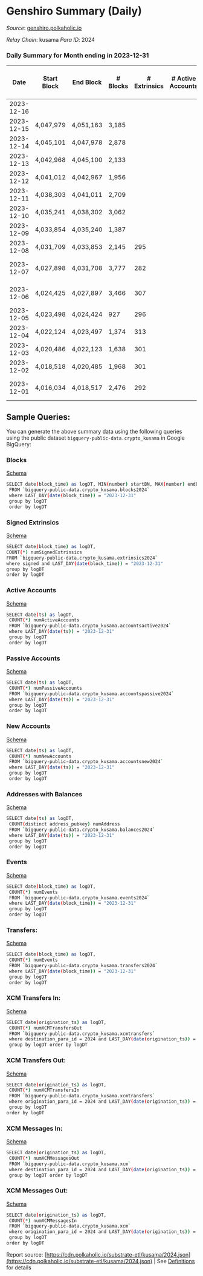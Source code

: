 # Genshiro Summary (Daily)

_Source_: [genshiro.polkaholic.io](https://genshiro.polkaholic.io)

*Relay Chain*: kusama
*Para ID*: 2024



### Daily Summary for Month ending in 2023-12-31


| Date    | Start Block | End Block | # Blocks | # Extrinsics | # Active Accounts | # Passive Accounts | # New Accounts | # Addresses | # Events  | # Transfers ($USD) | # XCM Transfers In ($USD) | # XCM Transfers Out ($USD) | # XCM In | # XCM Out | Issues |
|---------|-------------|-----------|----------|--------------|-------------------|--------------------|----------------|-------------|-----------|--------------------|---------------------------|----------------------------|----------|-----------|--------|
| 2023-12-16 |  |  |  |  |  |  |  |  |  |   |   |   |  |  |  |
| 2023-12-15 | 4,047,979 | 4,051,163 | 3,185 |  |  |  |  |  |  |   |   |   |  |  |  |
| 2023-12-14 | 4,045,101 | 4,047,978 | 2,878 |  |  |  |  |  |  |   |   |   |  |  |  |
| 2023-12-13 | 4,042,968 | 4,045,100 | 2,133 |  |  |  |  |  |  |   |   |   |  |  |  |
| 2023-12-12 | 4,041,012 | 4,042,967 | 1,956 |  |  |  |  |  |  |   |   |   |  |  |  |
| 2023-12-11 | 4,038,303 | 4,041,011 | 2,709 |  |  |  |  |  |  |   |   |   |  |  |  |
| 2023-12-10 | 4,035,241 | 4,038,302 | 3,062 |  |  |  |  |  |  |   |   |   |  |  |  |
| 2023-12-09 | 4,033,854 | 4,035,240 | 1,387 |  |  |  |  |  |  |   |   |   |  |  |  |
| 2023-12-08 | 4,031,709 | 4,033,853 | 2,145 | 295 |  |  |  |  | 90,862 |   |   |   |  |  |  |
| 2023-12-07 | 4,027,898 | 4,031,708 | 3,777 | 282 |  |  |  |  | 144,946 |   |   |   |  |  | 34 missing (0.89%) |
| 2023-12-06 | 4,024,425 | 4,027,897 | 3,466 | 307 |  |  |  |  | 55,320 |   |   |   |  |  | 7 missing (0.20%) |
| 2023-12-05 | 4,023,498 | 4,024,424 | 927 | 296 |  |  |  |  | 14,803 |   |   |   |  |  |  |
| 2023-12-04 | 4,022,124 | 4,023,497 | 1,374 | 313 |  |  |  |  | 24,046 |   |   |   |  |  |  |
| 2023-12-03 | 4,020,486 | 4,022,123 | 1,638 | 301 |  |  |  |  | 29,319 |   |   |   |  |  |  |
| 2023-12-02 | 4,018,518 | 4,020,485 | 1,968 | 301 |  |  |  |  | 33,247 |   |   |   |  |  |  |
| 2023-12-01 | 4,016,034 | 4,018,517 | 2,476 | 292 |  |  |  |  | 38,145 |   |   |   |  |  | 8 missing (0.32%) |

## Sample Queries:
You can generate the above summary data using the following queries using the public dataset `bigquery-public-data.crypto_kusama` in Google BigQuery:


### Blocks 

[Schema](https://github.com/colorfulnotion/substrate-etl/blob/main/schema/blocks.json)

```bash
SELECT date(block_time) as logDT, MIN(number) startBN, MAX(number) endBN, COUNT(*) numBlocks 
 FROM `bigquery-public-data.crypto_kusama.blocks2024`  
 where LAST_DAY(date(block_time)) = "2023-12-31" 
 group by logDT 
 order by logDT
```

### Signed Extrinsics 

[Schema](https://github.com/colorfulnotion/substrate-etl/blob/main/schema/extrinsics.json)

```bash
SELECT date(block_time) as logDT, 
COUNT(*) numSignedExtrinsics 
FROM `bigquery-public-data.crypto_kusama.extrinsics2024`  
where signed and LAST_DAY(date(block_time)) = "2023-12-31" 
group by logDT 
order by logDT
```

### Active Accounts 

[Schema](https://github.com/colorfulnotion/substrate-etl/blob/main/schema/accountsactive.json)

```bash
SELECT date(ts) as logDT, 
 COUNT(*) numActiveAccounts 
 FROM `bigquery-public-data.crypto_kusama.accountsactive2024` 
 where LAST_DAY(date(ts)) = "2023-12-31" 
 group by logDT 
 order by logDT
```

### Passive Accounts 

[Schema](https://github.com/colorfulnotion/substrate-etl/blob/main/schema/accountspassive.json)

```bash
SELECT date(ts) as logDT, 
 COUNT(*) numPassiveAccounts 
 FROM `bigquery-public-data.crypto_kusama.accountspassive2024` 
 where LAST_DAY(date(ts)) = "2023-12-31" 
 group by logDT 
 order by logDT
```

### New Accounts 

[Schema](https://github.com/colorfulnotion/substrate-etl/blob/main/schema/accountsnew.json)

```bash
SELECT date(ts) as logDT, 
 COUNT(*) numNewAccounts 
 FROM `bigquery-public-data.crypto_kusama.accountsnew2024` 
 where LAST_DAY(date(ts)) = "2023-12-31" 
 group by logDT
 order by logDT
```

### Addresses with Balances 

[Schema](https://github.com/colorfulnotion/substrate-etl/blob/main/schema/balances.json)

```bash
SELECT date(ts) as logDT,
 COUNT(distinct address_pubkey) numAddress 
 FROM `bigquery-public-data.crypto_kusama.balances2024` 
 where LAST_DAY(date(ts)) = "2023-12-31" 
 group by logDT 
 order by logDT
```

### Events 

[Schema](https://github.com/colorfulnotion/substrate-etl/blob/main/schema/events.json)

```bash
SELECT date(block_time) as logDT, 
 COUNT(*) numEvents 
 FROM `bigquery-public-data.crypto_kusama.events2024` 
 where LAST_DAY(date(block_time)) = "2023-12-31" 
 group by logDT 
 order by logDT
```

### Transfers:

[Schema](https://github.com/colorfulnotion/substrate-etl/blob/main/schema/transfers.json)

```bash
SELECT date(block_time) as logDT, 
 COUNT(*) numEvents 
 FROM `bigquery-public-data.crypto_kusama.transfers2024` 
 where LAST_DAY(date(block_time)) = "2023-12-31" 
 group by logDT 
 order by logDT
```

### XCM Transfers In: 

[Schema](https://github.com/colorfulnotion/substrate-etl/blob/main/schema/xcmtransfers.json)

```bash
SELECT date(origination_ts) as logDT, 
 COUNT(*) numXCMTransfersOut 
 FROM `bigquery-public-data.crypto_kusama.xcmtransfers` 
 where destination_para_id = 2024 and LAST_DAY(date(origination_ts)) = "2023-12-31" 
 group by logDT order by logDT
```

### XCM Transfers Out: 

[Schema](https://github.com/colorfulnotion/substrate-etl/blob/main/schema/xcmtransfers.json)

```bash
SELECT date(origination_ts) as logDT, 
 COUNT(*) numXCMTransfersIn 
 FROM `bigquery-public-data.crypto_kusama.xcmtransfers` 
 where origination_para_id = 2024 and LAST_DAY(date(origination_ts)) = "2023-12-31" 
 group by logDT 
order by logDT
```

### XCM Messages In: 

[Schema](https://github.com/colorfulnotion/substrate-etl/blob/main/schema/xcm.json)

```bash
SELECT date(origination_ts) as logDT, 
 COUNT(*) numXCMMessagesOut 
 FROM `bigquery-public-data.crypto_kusama.xcm` 
 where destination_para_id = 2024 and LAST_DAY(date(origination_ts)) = "2023-12-31" 
 group by logDT order by logDT
```

### XCM Messages Out: 

[Schema](https://github.com/colorfulnotion/substrate-etl/blob/main/schema/xcm.json)

```bash
SELECT date(origination_ts) as logDT, 
 COUNT(*) numXCMMessagesIn 
 FROM `bigquery-public-data.crypto_kusama.xcm` 
 where origination_para_id = 2024 and LAST_DAY(date(origination_ts)) = "2023-12-31" 
 group by logDT 
order by logDT
```


Report source: [https://cdn.polkaholic.io/substrate-etl/kusama/2024.json](https://cdn.polkaholic.io/substrate-etl/kusama/2024.json) | See [Definitions](/DEFINITIONS.md) for details
